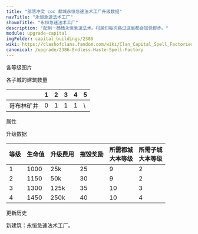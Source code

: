```yaml
---
title: "部落冲突 coc 都城永恒急速法术工厂升级数据"
navTitle: "永恒急速法术工厂"
shownTitle: "永恒急速法术工厂"
description: "配制一桶桶永恒急速法术。村民们每次路过这里都会加快脚步。"
module: upgrade-capital
imgFolder: capital_buildings/2386
wiki: https://clashofclans.fandom.com/wiki/Clan_Capital_Spell_Factories#Endless_Haste_Spell_Factory
canonical: /upgrade/2386-Endless-Haste-Spell-Factory
---
```


<UnitInfo :folder="$frontmatter.imgFolder" imgSrc="Endless_Haste_Spell_Factory4.png" :imgAlt="$frontmatter.navTitle"
    :description="$frontmatter.description"
    :isSmallImg="true" />

<SmallTitle>各等级图片</SmallTitle>

<Panel>
    <UnitImgGroup :folder="$frontmatter.imgFolder">
        <UnitImg imgTitle="废墟" imgSrc="Spell_Factory_Ruin.png" />
        <UnitImg imgTitle="1 级" imgSrc="Endless_Haste_Spell_Factory1.png" />
        <UnitImg imgTitle="2 级" imgSrc="Endless_Haste_Spell_Factory2.png" />
        <UnitImg imgTitle="3 级" imgSrc="Endless_Haste_Spell_Factory3.png" />
        <UnitImg imgTitle="4 级" imgSrc="Endless_Haste_Spell_Factory4.png" />
    </UnitImgGroup>
</Panel>

<SmallTitle>各子城的建筑数量</SmallTitle>

<DistrictTable>

|             |   1   |   2   |   3   |   4   |   5   |
|     ---     |  ---  |  ---  |  ---  |  ---  |  ---  |
|  哥布林矿井  |   0   |   1   |   1   |   1   |   \   |

</DistrictTable>

<SmallTitle>属性</SmallTitle>

<UnitProperties>
    <UnitProperty pKey="占地面积" pValue="3×3" />
    <UnitProperty pKey="判定面积" pValue="2×2" />
    <UnitProperty pKey="可配置的法术" pValue="<a href='/upgrade/2106-Endless-Haste-Spell'>永恒急速法术</a>" />
</UnitProperties>

<SmallTitle>升级数据</SmallTitle>

<script setup>
const tableExtraInfo = [
    {
        "column": 2,
        "type": "cost",
        "icon": "Gold3",
        "noGoldPass": true
    },
    {
        "column": 3,
        "type": "number",
        "icon": "Gold3",
        "noGoldPass": true
    }
];
</script>

<UnitTable :tableExtraInfo="tableExtraInfo">

| 等级 | 生命值 | 升级费用 | 摧毁奖励 |所需都城<br>大本等级|所需子城<br>大本等级|
| ---- |   --- |   ---   |   ---    |        ---       |        ---        |
|   1  |  1000 |    25k  |    25    |         9        |         2         |
|   2  |  1150 |    50k  |    30    |         9        |         2         |
|   3  |  1300 |   125k  |    35    |        10        |         3         |
|   4  |  1450 |   250k  |    40    |        10        |         4         |
</UnitTable>

<SmallTitle>更新历史</SmallTitle>

<Timeline>
    <TimelineItem date="2023/10/09">
        <TimelineRow>新建筑：永恒急速法术工厂。</TimelineRow>
    </TimelineItem>
    <TimelineItem :historyBottom="true" />
</Timeline> 

